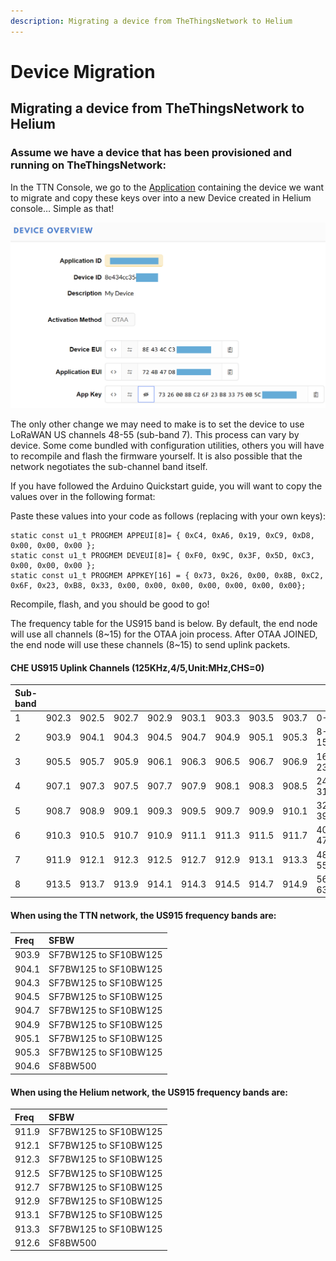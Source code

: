 ```yaml
---
description: Migrating a device from TheThingsNetwork to Helium
---
```


# Device Migration

## Migrating a device from TheThingsNetwork to Helium

### Assume we have a device that has been provisioned and running on TheThingsNetwork:

In the TTN Console, we go to the [Application](https://console.thethingsnetwork.org/applications) containing the device we want to migrate and copy these keys over into a new Device created in Helium console… Simple as that!

![](../../.gitbook/assets/ttn-keys001.png)

The only other change we may need to make is to set the device to use LoRaWAN US channels 48-55 \(sub-band 7\). This process can vary by device. Some come bundled with configuration utilities, others you will have to recompile and flash the firmware yourself. It is also possible that the network negotiates the sub-channel band itself.

If you have followed the Arduino Quickstart guide, you will want to copy the values over in the following format:

Paste these values into your code as follows \(replacing with your own keys\):

```text
static const u1_t PROGMEM APPEUI[8]= { 0xC4, 0xA6, 0x19, 0xC9, 0xD8, 0x00, 0x00, 0x00 };
static const u1_t PROGMEM DEVEUI[8]= { 0xF0, 0x9C, 0x3F, 0x5D, 0xC3, 0x00, 0x00, 0x00 };
static const u1_t PROGMEM APPKEY[16] = { 0x73, 0x26, 0x00, 0x8B, 0xC2, 0x6F, 0x23, 0xB8, 0x33, 0x00, 0x00, 0x00, 0x00, 0x00, 0x00, 0x00};
```

Recompile, flash, and you should be good to go!

The frequency table for the US915 band is below. By default, the end node will use all channels \(8~15\) for the OTAA join process. After OTAA JOINED, the end node will use these channels \(8~15\) to send uplink packets.

#### CHE  US915 Uplink Channels \(125KHz,4/5,Unit:MHz,CHS=0\)

| Sub-band |  |  |  |  |  |  |  |  |  |
| :--- | :--- | :--- | :--- | :--- | :--- | :--- | :--- | :--- | :--- |
| 1 | 902.3 | 902.5 | 902.7 | 902.9 | 903.1 | 903.3 | 903.5 | 903.7 | 0-7 |
| 2 | 903.9 | 904.1 | 904.3 | 904.5 | 904.7 | 904.9 | 905.1 | 905.3 | 8-15 |
| 3 | 905.5 | 905.7 | 905.9 | 906.1 | 906.3 | 906.5 | 906.7 | 906.9 | 16-23 |
| 4 | 907.1 | 907.3 | 907.5 | 907.7 | 907.9 | 908.1 | 908.3 | 908.5 | 24-31 |
| 5 | 908.7 | 908.9 | 909.1 | 909.3 | 909.5 | 909.7 | 909.9 | 910.1 | 32-39 |
| 6 | 910.3 | 910.5 | 910.7 | 910.9 | 911.1 | 911.3 | 911.5 | 911.7 | 40-47 |
| 7 | 911.9 | 912.1 | 912.3 | 912.5 | 912.7 | 912.9 | 913.1 | 913.3 | 48-55 |
| 8 | 913.5 | 913.7 | 913.9 | 914.1 | 914.3 | 914.5 | 914.7 | 914.9 | 56-63 |

#### When using the TTN network, the US915 frequency bands are:

| Freq | SFBW |
| :--- | :--- |
| 903.9 | SF7BW125 to SF10BW125 |
| 904.1 | SF7BW125 to SF10BW125 |
| 904.3 | SF7BW125 to SF10BW125 |
| 904.5 | SF7BW125 to SF10BW125 |
| 904.7 | SF7BW125 to SF10BW125 |
| 904.9 | SF7BW125 to SF10BW125 |
| 905.1 | SF7BW125 to SF10BW125 |
| 905.3 | SF7BW125 to SF10BW125 |
| 904.6 | SF8BW500 |

#### When using the Helium network, the US915 frequency bands are:

| Freq | SFBW |
| :--- | :--- |
| 911.9 | SF7BW125 to SF10BW125 |
| 912.1 | SF7BW125 to SF10BW125 |
| 912.3 | SF7BW125 to SF10BW125 |
| 912.5 | SF7BW125 to SF10BW125 |
| 912.7 | SF7BW125 to SF10BW125 |
| 912.9 | SF7BW125 to SF10BW125 |
| 913.1 | SF7BW125 to SF10BW125 |
| 913.3 | SF7BW125 to SF10BW125 |
| 912.6 | SF8BW500 |



